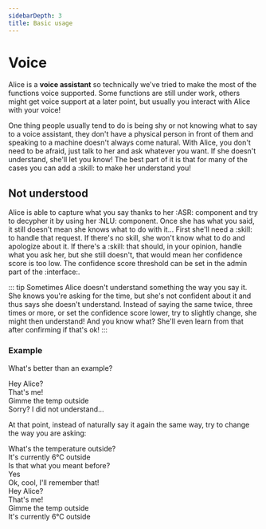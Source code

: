 ```yaml
---
sidebarDepth: 3
title: Basic usage
---
```


<link rel="stylesheet" href="/css/speechbubbles.css">

# Voice
Alice is a **voice assistant** so technically we've tried to make the most of the functions voice supported. Some functions are still under work, others might get voice support at a later point, but usually you interact with Alice with your voice!

One thing people usually tend to do is being shy or not knowing what to say to a voice assistant, they don't have a physical person in front of them and speaking to a machine doesn't always come natural. With Alice, you don't need to be afraid, just talk to her and ask whatever you want. If she doesn't understand, she'll let you know! The best part of it is that for many of the cases you can add a :skill: to make her understand you!

## Not understood

Alice is able to capture what you say thanks to her :ASR: component and try to decypher it by using her :NLU: component. Once she has what you said, it still doesn't mean she knows what to do with it... First she'll need a :skill: to handle that request. If there's no skill, she won't know what to do and apologize about it. If there's a :skill: that should, in your opinion, handle what you ask her, but she still doesn't, that would mean her confidence score is too low. The confidence score threshold can be set in the admin part of the :interface:.

::: tip
Sometimes Alice doesn't understand something the way you say it. She knows you're asking for the time, but she's not confident about it and thus says she doesn't understand. Instead of saying the same twice, three times or more, or set the confidence score lower, try to slightly change, she might then understand! And you know what? She'll even learn from that after confirming if that's ok!
:::

### Example

What's better than an example?

<div class="userSpeech male">Hey Alice?</div>
<div class="aliceSpeech">That's me!</div>
<div class="userSpeech male">Gimme the temp outside</div>
<div class="aliceSpeech">Sorry? I did not understand...</div>

At that point, instead of naturally say it again the same way, try to change the way you are asking:

<div class="userSpeech male">What's the temperature outside?</div>
<div class="aliceSpeech">It's currently 6°C outside</div>
<div class="aliceSpeech">Is that what you meant before?</div>
<div class="userSpeech male">Yes</div>
<div class="aliceSpeech">Ok, cool, I'll remember that!</div>
<div class="userSpeech female">Hey Alice?</div>
<div class="aliceSpeech">That's me!</div>
<div class="userSpeech female">Gimme the temp outside</div>
<div class="aliceSpeech">It's currently 6°C outside</div>
